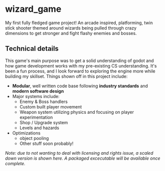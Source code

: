 # wizard_game
My first fully fledged game project! An arcade inspired, platforming, twin stick shooter themed around wizards being pulled through crazy dimensions to get stronger and fight flashy enemies and bosses.

## Technical details
This game's main purpose was to get a solid understanding of godot and how game development works with my pre-existing CS understanding. It's been a fun process, and I look forward to exploring the engine more while building my skillset. Things shown off in this project include:
- **Modular**, well written code base following **industry standards** and **modern software design**
- Major systems include:
  - Enemy & Boss handlers
  - Custom built player movement
  - Weapon system utilizing physics and focusing on player experimentation
  - Shop / Upgrade system
  - Levels and hazards
- Optimizations
  - object pooling
  - Other stuff soon probably!
 

*Note: due to not wanting to deal with licensing and rights issue, a scaled down version is shown here. A packaged excecutable will be available once complete.*
